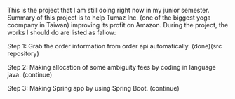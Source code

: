This is the project that I am still doing right now in my junior semester.
Summary of this project is to help Tumaz Inc. (one of the biggest yoga coompany in Taiwan) improving its profit on Amazon. During the project, the works I should do are listed as fallow:

Step 1: Grab the order information from order api automatically. (done)(src repository)
 
Step 2: Making allocation of some ambiguity fees by coding in language java. (continue)

Step 3: Making Spring app by using Spring Boot. (continue)  